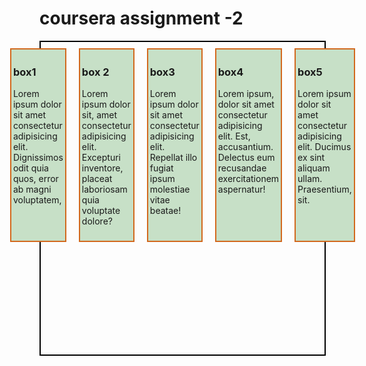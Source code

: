 <!DOCTYPE html>
<html lang="en">
<head>
  <meta charset="UTF-8">
  <meta name="viewport" content="width=device-width, initial-scale=1.0">
  <title>flexbox</title>
  <style>
    .container{
      height: 500px;
      width: 90%;
      border: 2px solid black;
      display: flex;
      /* flex property for flex container */
      /* flex-direction: row-reverse; */
      /* flex-direction: row; */
      /* flex-wrap: wrapj; */
      justify-content: center;

      
    }
 
    .item{
      width: 300px;
      height: 300px;
      border: 2px solid chocolate;
      background-color:  rgb(199, 224, 199);
      margin: 10px;
      padding: 3px;

    }
  </style>
</head>
<body>
  <h1>coursera assignment -2 </h1>
  <div class="container">
    <div class="item" id="item1">
      <h3>box1</h3>Lorem ipsum dolor sit amet consectetur adipisicing elit. Dignissimos odit quia quos, error ab magni voluptatem,  </div>
    <div class="item" id="item2"><h3>box 2</h3>
    Lorem ipsum dolor sit, amet consectetur adipisicing elit. Excepturi inventore, placeat laboriosam quia voluptate dolore?</div>
    <div class="item" id="item3"><h3>box3</h3>Lorem ipsum dolor sit amet consectetur adipisicing elit. Repellat illo fugiat ipsum molestiae vitae beatae! </div>
    <div class="item" id="item4"><h3>box4 </h3>
    Lorem ipsum, dolor sit amet consectetur adipisicing elit. Est, accusantium. Delectus eum recusandae exercitationem aspernatur!</div>
    <div class="item" id="item15"><h3>box5</h3>
    Lorem ipsum dolor sit amet consectetur adipisicing elit. Ducimus ex sint aliquam ullam. Praesentium, sit. </div>
  </div>
</body>
</html>
